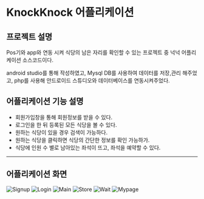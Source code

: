 # KnockKnock 어플리케이션

## 프로젝트 설명
Pos기와 app와 연동 시켜 식당의 남은 자리를 확인할 수 있는 프로젝트 중 넉넉 어플리케이션 소스코드이다.

android studio를 통해 작성하였고, Mysql DB를 사용하여 데이터를 저장,관리 해주었고, php를 사용해 안드로이드 스튜디오와 데이터베이스를 연동시켜주었다.


## 어플리케이션 기능 설명
- 회원가입창을 통해 회원정보를 받을 수 있다.
- 로그인을 한 뒤 등록된 모든 식당을 볼 수 있다.
- 원하는 식당이 있을 경우 검색이 가능하다.
- 원하는 식당을 클릭하면 식당의 간단한 정보를 확인 가능하가.
- 식당에 인원 수 별로 남아있는 좌석이 뜨고, 좌석을 예약할 수 있다.

---
## 어플리케이션 화면

![Signup](https://user-images.githubusercontent.com/59429551/105851092-efe8cd00-6025-11eb-9459-ea79380c335d.png)
![Login](https://user-images.githubusercontent.com/59429551/105851088-eeb7a000-6025-11eb-97a7-7516a3baa194.png)
![Main](https://user-images.githubusercontent.com/59429551/105851090-ef503680-6025-11eb-863b-f935780cb5d8.png)
![Store](https://user-images.githubusercontent.com/59429551/105851094-efe8cd00-6025-11eb-8f5e-8fa2774021bd.png)
![Wait](https://user-images.githubusercontent.com/59429551/105851083-ee1f0980-6025-11eb-9db6-8b719b7989c2.png)
![Mypage](https://user-images.githubusercontent.com/59429551/105851091-ef503680-6025-11eb-9db1-ee3cd4f2ff02.png)

